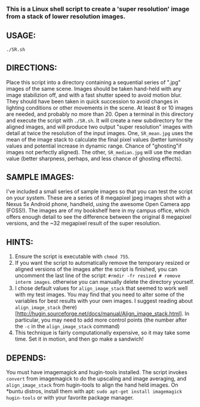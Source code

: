 ### This is a Linux shell script to create a 'super resolution' image from a stack of lower resolution images.

## USAGE:
`./SR.sh`

## DIRECTIONS:
Place this script into a directory containing a sequential series of ".jpg" images of the same scene. Images should be taken hand-held with any image stabilizion off, and with a fast shutter speed to avoid motion blur. They should have been taken in quick succession to avoid changes in lighting conditions or other movements in the scene. At least 8 or 10 images are needed, and probably no more than 20.
Open a terminal in this directory and execute the script with `./SR.sh`. It will create a new subdirectory for the aligned images, and will produce two output "super resolution" images with detail at twice the resolution of the input images. One, `SR_mean.jpg` uses the mean of the image stack to calculate the final pixel values (better luminosity values and potential increase in dynamic range. Chance of "ghosting"if images not perfectly aligned). The other, `SR_median.jpg` will use the median value (better sharpness, perhaps, and less chance of ghosting effects).

## SAMPLE IMAGES:
I've included a small series of sample images so that you can test the script on your system. These are a series of 8 megapixel jpeg images shot with a Nexus 5x Android phone, handheld, using the awesome Open Camera app (FOSS!). The images are of my bookshelf here in my campus office, which offers enough detail to see the difference between the original 8 megapixel versions, and the ~32 megapixel result of the super resolution.

## HINTS:
1) Ensure the script is executable with `chmod 755`.
2) If you want the script to automatically remove the temporary resized or aligned versions of the images after the script is finished, you can uncomment the last line of the script: `#rmdir -fr resized # remove interm images`. otherwise you can manually delete the directory yourself.
3) I chose default values for `align_image_stack` that seemed to work well with my test images. You may find that you need to alter some of the variables for best results with your own images. I suggest reading about `align_image_stack` (here)[http://hugin.sourceforge.net/docs/manual/Align_image_stack.html]. In particular, you may need to add more control points (the number after the `-c` in the `align_image_stack` command)
4) This technique is fairly computationally expensive, so it may take some time. Set it in motion, and then go make a sandwich!

## DEPENDS:
You must have imagemagick and hugin-tools installed. The script invokes `convert` from imagemagick to do the upscaling and image averaging, and `align_image_stack` from hugin-tools to align the hand held images. On *buntu distros, install them with apt: `sudo apt-get install imagemagick hugin-tools` or with your favorite package manager.